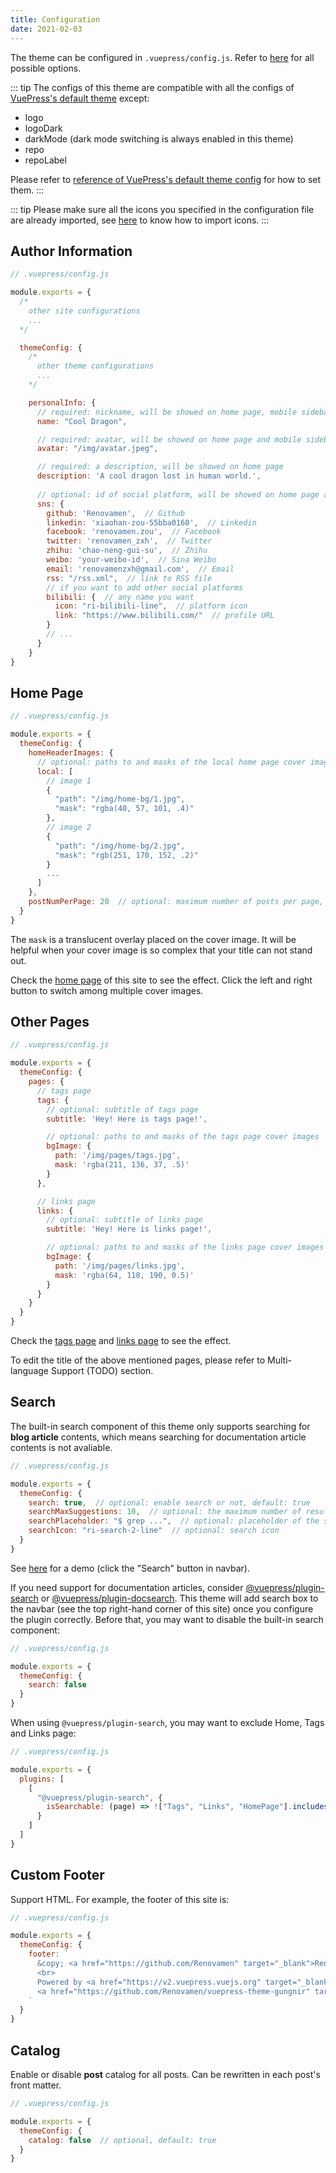 ```yaml
---
title: Configuration
date: 2021-02-03
---
```


The theme can be configured in `.vuepress/config.js`. Refer to [here](https://github.com/Renovamen/vuepress-theme-gungnir/blob/main/packages/theme/src/shared/options.ts) for all possible options.

::: tip
The configs of this theme are compatible with all the configs of [VuePress's default theme](https://v2.vuepress.vuejs.org/reference/default-theme/config.html) except:

- logo
- logoDark
- darkMode (dark mode switching is always enabled in this theme)
- repo
- repoLabel

Please refer to [reference of VuePress's default theme config](https://v2.vuepress.vuejs.org/reference/default-theme/config.html) for how to set them.
:::

::: tip
Please make sure all the icons you specified in the configuration file are already imported, see [here](/docs/advanced/icons/) to know how to import icons.
:::


## Author Information

```js
// .vuepress/config.js

module.exports = {
  /*
    other site configurations
    ...
  */

  themeConfig: {
    /*
      other theme configurations
      ...
    */

    personalInfo: {
      // required: nickname, will be showed on home page, mobile sidebar and author info of articles
      name: "Cool Dragon",

      // required: avatar, will be showed on home page and mobile sidebar
      avatar: "/img/avatar.jpeg",

      // required: a description, will be showed on home page
      description: 'A cool dragon lost in human world.',
      
      // optional: id of social platform, will be showed on home page and mobile sidebar
      sns: {
        github: 'Renovamen',  // Github
        linkedin: 'xiaohan-zou-55bba0160',  // Linkedin
        facebook: 'renovamen.zou',  // Facebook
        twitter: 'renovamen_zxh',  // Twitter
        zhihu: 'chao-neng-gui-su',  // Zhihu
        weibo: 'your-weibo-id',  // Sina Weibo
        email: 'renovamenzxh@gmail.com',  // Email
        rss: "/rss.xml",  // link to RSS file
        // if you want to add other social platforms
        bilibili: {  // any name you want
          icon: "ri-bilibili-line",  // platform icon
          link: "https://www.bilibili.com/"  // profile URL
        }
        // ...
      }
    }
}
```

## Home Page

```js
// .vuepress/config.js

module.exports = {
  themeConfig: {
    homeHeaderImages: {
      // optional: paths to and masks of the local home page cover images
      local: [
        // image 1
        {
          "path": "/img/home-bg/1.jpg",
          "mask": "rgba(40, 57, 101, .4)"
        },
        // image 2
        {
          "path": "/img/home-bg/2.jpg",
          "mask": "rgb(251, 170, 152, .2)"
        }
        ...
      ]
    },
    postNumPerPage: 20  // optional: maximum number of posts per page, default: 10
  }
}
```

The `mask` is a translucent overlay placed on the cover image. It will be helpful when your cover image is so complex that your title can not stand out.

Check the [home page](/) of this site to see the effect. Click the left and right button to switch among multiple cover images.


## Other Pages

```js
// .vuepress/config.js

module.exports = {
  themeConfig: {
    pages: {
      // tags page
      tags: {
        // optional: subtitle of tags page
        subtitle: 'Hey! Here is tags page!',

        // optional: paths to and masks of the tags page cover images
        bgImage: {
          path: '/img/pages/tags.jpg',
          mask: 'rgba(211, 136, 37, .5)'
        }
      },

      // links page
      links: {
        // optional: subtitle of links page
        subtitle: 'Hey! Here is links page!',

        // optional: paths to and masks of the links page cover images
        bgImage: {
          path: '/img/pages/links.jpg',
          mask: 'rgba(64, 118, 190, 0.5)'
        }
      }
    }
  }
}
```

Check the [tags page](/tags/) and [links page](/links/) to see the effect.

To edit the title of the above mentioned pages, please refer to Multi-language Support (TODO) section.


## Search

The built-in search component of this theme only supports searching for **blog article** contents, which means searching for documentation article contents is not avaliable.

```js
// .vuepress/config.js

module.exports = {
  themeConfig: {
    search: true,  // optional: enable search or not, default: true
    searchMaxSuggestions: 10,  // optional: the maximum number of results for search, default: 10
    searchPlaceholder: "$ grep ...",  // optional: placeholder of the search field, default: "$ grep ..."
    searchIcon: "ri-search-2-line"  // optional: search icon
  }
}
```

See [here](https://zxh.io) for a demo (click the "Search" button in navbar).

If you need support for documentation articles, consider [@vuepress/plugin-search](https://v2.vuepress.vuejs.org/reference/plugin/search.html) or [@vuepress/plugin-docsearch](https://v2.vuepress.vuejs.org/reference/plugin/docsearch.html). This theme will add search box to the navbar (see the top right-hand corner of this site) once you configure the plugin correctly. Before that, you may want to disable the built-in search component:

```js
// .vuepress/config.js

module.exports = {
  themeConfig: {
    search: false
  }
}
```

When using `@vuepress/plugin-search`, you may want to exclude Home, Tags and Links page:

```js
// .vuepress/config.js

module.exports = {
  plugins: [
    [
      "@vuepress/plugin-search", {
        isSearchable: (page) => !["Tags", "Links", "HomePage"].includes(page.frontmatter.layout)
      }
    ]
  ]
}
```


## Custom Footer

Support HTML. For example, the footer of this site is:

```js
// .vuepress/config.js

module.exports = {
  themeConfig: {
    footer: `
      &copy; <a href="https://github.com/Renovamen" target="_blank">Renovamen</a> 2018-2022
      <br>
      Powered by <a href="https://v2.vuepress.vuejs.org" target="_blank">VuePress</a> &
      <a href="https://github.com/Renovamen/vuepress-theme-gungnir" target="_blank">Gungnir</a>
    `
  }
}
```


## Catalog

Enable or disable **post** catalog for all posts. Can be rewritten in each post's front matter.

```js
// .vuepress/config.js

module.exports = {
  themeConfig: {
    catalog: false  // optional, default: true
  }
}
```
